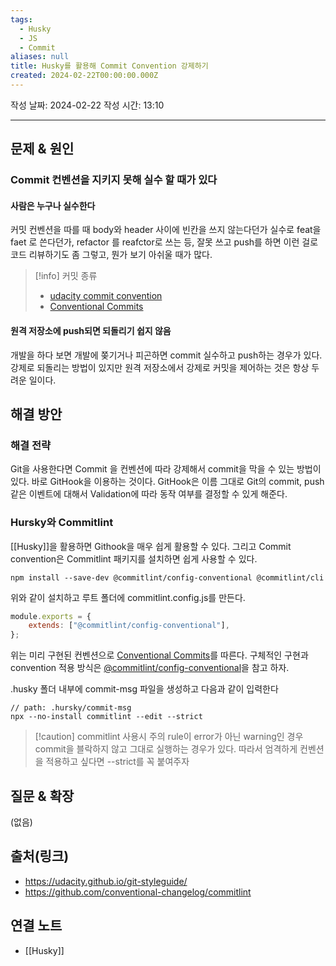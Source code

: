 ```yaml
---
tags:
  - Husky
  - JS
  - Commit
aliases: null
title: Husky를 활용해 Commit Convention 강제하기
created: 2024-02-22T00:00:00.000Z
---
```

작성 날짜: 2024-02-22
작성 시간: 13:10


----

## 문제 & 원인
### Commit 컨벤션을 지키지 못해 실수 할 때가 있다

#### 사람은 누구나 실수한다

커밋 컨벤션을 따를 때 body와 header 사이에 빈칸을 쓰지 않는다던가 실수로 feat을 faet 로 쓴다던가, refactor 를 reafctor로 쓰는 등, 잘못 쓰고 push를 하면 이런 걸로 코드 리뷰하기도 좀 그렇고, 뭔가 보기 아쉬울 때가 많다.


>[!info] 커밋 종류
>- [udacity commit convention](https://udacity.github.io/git-styleguide/)
>- [Conventional Commits](https://www.conventionalcommits.org/en/v1.0.0/)

#### 원격 저장소에 push되면 되돌리기 쉽지 않음

개발을 하다 보면 개발에 쫒기거나 피곤하면 commit 실수하고 push하는 경우가 있다. 강제로 되돌리는 방법이 있지만 원격 저장소에서 강제로 커밋을 제어하는 것은 항상 두려운 일이다. 


## 해결 방안
### 해결 전략
Git을 사용한다면 Commit 을 컨벤션에 따라 강제해서 commit을 막을 수 있는 방법이 있다. 바로 GitHook을 이용하는 것이다. GitHook은 이름 그대로 Git의 commit, push 같은 이벤트에 대해서 Validation에 따라 동작 여부를 결정할 수 있게 해준다.

### Hursky와 Commitlint
[[Husky]]을 활용하면 Githook을 매우 쉽게 활용할 수 있다. 그리고 Commit convention은 Commitlint 패키지를 설치하면 쉽게 사용할 수 있다.

```
npm install --save-dev @commitlint/config-conventional @commitlint/cli
```

위와 같이 설치하고 루트 폴더에 commitlint.config.js를 만든다.

```js
module.exports = {
    extends: ["@commitlint/config-conventional"],
};
```

위는 미리 구현된 컨벤션으로  [Conventional Commits](https://www.conventionalcommits.org/en/v1.0.0/)를 따른다. 구체적인 구현과 convention 적용 방식은 [@commitlint/config-conventional](https://github.com/conventional-changelog/commitlint/tree/master/%40commitlint/config-conventional)을 참고 하자.

.husky 폴더 내부에 commit-msg 파일을 생성하고 다음과 같이 입력한다
```
// path: .hursky/commit-msg
npx --no-install commitlint --edit --strict
```

>[!caution] commitlint 사용시 주의
>rule이 error가 아닌 warning인 경우 commit을 블락하지 않고 그대로 실행하는 경우가 있다. 따라서 엄격하게 컨벤션을 적용하고 싶다면 --strict를 꼭 붙여주자
## 질문 & 확장

(없음)

## 출처(링크)
- https://udacity.github.io/git-styleguide/
- https://github.com/conventional-changelog/commitlint
## 연결 노트
- [[Husky]]
